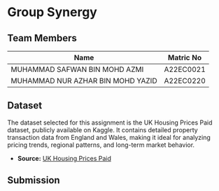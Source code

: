 # Group Synergy

## Team Members

| Name                             | Matric No   |
|----------------------------------|-------------|
| MUHAMMAD SAFWAN BIN MOHD AZMI              | A22EC0021   |
| MUHAMMAD NUR AZHAR BIN MOHD YAZID                        | A22EC0220   |

## Dataset

The dataset selected for this assignment is the UK Housing Prices Paid dataset, publicly available on Kaggle. It contains detailed property transaction data from England and Wales, making it ideal for analyzing pricing trends, regional patterns, and long-term market behavior.

- **Source:** [UK Housing Prices Paid](https://www.kaggle.com/datasets/hm-land-registry/uk-housing-prices-paid)

## Submission


